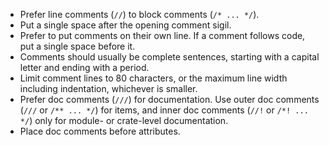 - Prefer line comments (`//`) to block comments (`/* ... */`).
- Put a single space after the opening comment sigil.
- Prefer to put comments on their own line. If a comment follows code, put a single space before it.
- Comments should usually be complete sentences, starting with a capital letter and ending with a period.
- Limit comment lines to 80 characters, or the maximum line width including indentation, whichever is smaller.
- Prefer doc comments (`///`) for documentation. Use outer doc comments (`///` or `/** ... */`) for items, and inner doc comments (`//!` or `/*! ... */`) only for module- or crate-level documentation.
- Place doc comments before attributes.
